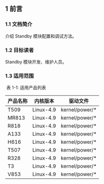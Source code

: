 ## 1 前言

### 1.1 文档简介

介绍 Standby 模块配置和调试方法。



### 1.2 目标读者

Standby 模块开发、维护人员。



### 1.3 适用范围

​																表 1-1: 适用产品列表

| 产品名称 | 内核版本  | 驱动文件       |
| -------- | --------- | -------------- |
| T509     | Linux-4.9 | kernel/power/* |
| MR813    | Linux-4.9 | kernel/power/* |
| R818     | Linux-4.9 | kernel/power/* |
| A133     | Linux-4.9 | kernel/power/* |
| H616     | Linux-4.9 | kernel/power/* |
| T507     | Linux-4.9 | kernel/power/* |
| R328     | Linux-4.9 | kernel/power/* |
| T3       | Linux-4.9 | kernel/power/* |
| V853     | Linux-4.9 | kernel/power/* |

